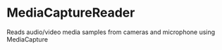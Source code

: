 MediaCaptureReader
==================

Reads audio/video media samples from cameras and microphone using MediaCapture
